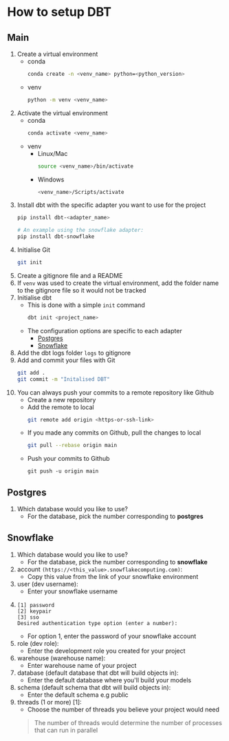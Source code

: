 # How to setup DBT

## Main
1) Create a virtual environment
    - conda
        ```bash
        conda create -n <venv_name> python=<python_version>
        ```
    - venv
        ```bash
        python -m venv <venv_name>
        ```
2) Activate the virtual environment
    - conda
        ```bash
        conda activate <venv_name>
        ```
    - venv
        - Linux/Mac
            ```bash
            source <venv_name>/bin/activate
            ```
        - Windows
            ```bash
            <venv_name>/Scripts/activate
            ```
3) Install dbt with the specific adapter you want to use for the project
    ```bash
    pip install dbt-<adapter_name>

    # An example using the snowflake adapter:
    pip install dbt-snowflake
    ```
4) Initialise Git
    ```bash
    git init
    ```
5) Create a gitignore file and a README
6) If `venv` was used to create the virtual environment, add the folder name to the gitignore file so it would not be tracked
7) Initialise dbt
    - This is done with a simple `init` command
        ```bash
        dbt init <project_name>
        ```
    - The configuration options are specific to each adapter
        - [Postgres](#postgres)
        - [Snowflake](#snowflake) 
8) Add the dbt logs folder `logs` to gitignore
9) Add and commit your files with Git
    ```bash
    git add .
    git commit -m "Initalised DBT" 
    ```
10) You can always push your commits to a remote repository like Github
    - Create a new repository
    - Add the remote to local
        ```bash
        git remote add origin <https-or-ssh-link>
        ```
    - If you made any commits on Github, pull the changes to local
        ```bash
        git pull --rebase origin main
        ```
    - Push your commits to Github
        ```
        git push -u origin main
        ```
## Postgres
1. Which database would you like to use?
    - For the database, pick the number corresponding to **postgres**

## Snowflake
1. Which database would you like to use?
    - For the database, pick the number corresponding to **snowflake**
2. account `(https://<this_value>.snowflakecomputing.com)`:
    - Copy this value from the link of your snowflake environment
3. user (dev username):
    - Enter your snowflake username
4. 
    ```
    [1] password
    [2] keypair
    [3] sso
    Desired authentication type option (enter a number):
    ```
    - For option 1, enter the password of your snowflake account
5. role (dev role):
    - Enter the development role you created for your project
6. warehouse (warehouse name):
    - Enter warehouse name of your project
7. database (default database that dbt will build objects in):
    - Enter the default database where you'll build your models
8. schema (default schema that dbt will build objects in):
    - Enter the default schema e.g public
9. threads (1 or more) [1]:
    - Choose the number of threads you believe your project would need
    > The number of threads would determine the number of processes that can run in parallel